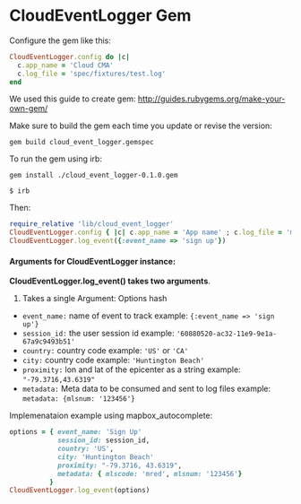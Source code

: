 # CloudEventLogger Gem

Configure the gem like this:

```ruby
CloudEventLogger.config do |c|
  c.app_name = 'Cloud CMA'
  c.log_file = 'spec/fixtures/test.log'
end
```

We used this guide to create gem:
http://guides.rubygems.org/make-your-own-gem/

Make sure to build the gem each time you update or revise the version:
```
gem build cloud_event_logger.gemspec
```

To run the gem using irb:

```
gem install ./cloud_event_logger-0.1.0.gem
```

```
$ irb
```
Then:
```ruby
require_relative 'lib/cloud_event_logger'
CloudEventLogger.config { |c| c.app_name = 'App name' ; c.log_file = 'my_log.log'}
CloudEventLogger.log_event({:event_name => 'sign up'})
```

#### Arguments for CloudEventLogger instance:
**CloudEventLogger.log_event() takes two arguments**.

1. Takes a single Argument: Options hash
- `event_name:` name of event to track
  example: `{:event_name => 'sign up'}`
- `session_id:` the user session id
  example: `'60880520-ac32-11e9-9e1a-67a9c9493b51'` 
- `country:` country code
  example: `'US'` or `'CA'`
- `city:` country code
  example: `'Huntington Beach'`
- `proximity:` lon and lat of the epicenter as a string
  example: `"-79.3716,43.6319"`
- `metadata:` Meta data to be consumed and sent to log files
  example: `metadata: {mlsnum: '123456'}`

Implemenataion example using mapbox_autocomplete:
```ruby
options = { event_name: 'Sign Up' 
            session_id: session_id, 
            country: 'US',
            city: 'Huntington Beach' 
            proximity: "-79.3716, 43.6319",
            metadata: { mlscode: 'mred', mlsnum: '123456'}
          }
CloudEventLogger.log_event(options)
```      
